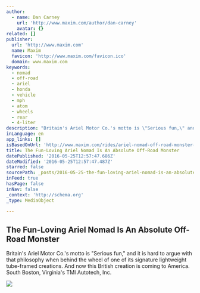 ```yaml
---
author:
  - name: Dan Carney
    url: 'http://www.maxim.com/author/dan-carney'
    avatar: {}
related: []
publisher:
  url: 'http://www.maxim.com'
  name: Maxim
  favicon: 'http://www.maxim.com/favicon.ico'
  domain: www.maxim.com
keywords:
  - nomad
  - off-road
  - ariel
  - honda
  - vehicle
  - mph
  - atom
  - wheels
  - rear
  - 4-liter
description: "Britain's Ariel Motor Co.'s motto is \"Serious fun,\" and it is hard to argue with that philosophy when behind the wheel of one of its signature lightweight tube-framed creations. And now this British creation is coming to America. South Boston, Virginia's TMI Autotech, Inc."
inLanguage: en
app_links: []
isBasedOnUrl: 'http://www.maxim.com/rides/ariel-nomad-off-road-monster-2016-5'
title: The Fun-Loving Ariel Nomad Is An Absolute Off-Road Monster
datePublished: '2016-05-25T12:57:47.686Z'
dateModified: '2016-05-25T12:57:47.487Z'
starred: false
sourcePath: _posts/2016-05-25-the-fun-loving-ariel-nomad-is-an-absolute-off-road-monster.md
inFeed: true
hasPage: false
inNav: false
_context: 'http://schema.org'
_type: MediaObject

---
```

<article style=""><h1>The Fun-Loving Ariel Nomad Is An Absolute Off-Road Monster</h1><p>Britain's Ariel Motor Co.'s motto is "Serious fun," and it is hard to argue with that philosophy when behind the wheel of one of its signature lightweight tube-framed creations. And now this British creation is coming to America. South Boston, Virginia's TMI Autotech, Inc.</p><img src="http://a1.files.maxim.com/image/upload/c_fit,cs_srgb,dpr_1.0,h_1200,q_80,w_1200/MTM4ODk0MDQyNDg5NDMxMzg5.jpg" /></article>